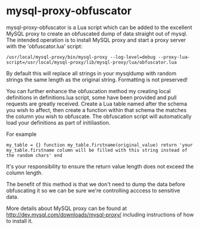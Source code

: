 mysql-proxy-obfuscator
======================

mysql-proxy-obfuscator is a Lua script which can be added to the excellent MySQL proxy to create an obfuscated dump of data straight out of mysql.
The intended operation is to install MySQL proxy and start a proxy server with the 'obfuscator.lua' script:

  `/usr/local/mysql-proxy/bin/mysql-proxy --log-level=debug --proxy-lua-script=/usr/local/mysql-proxy/lib/mysql-proxy/lua/obfuscator.lua`
  
By default this will replace all strings in your mysqldump with random strings the same length as the original string. Formatting is not preserved!

You can further enhance the obfuscation method my creating local definitions in definitions.lua script, some have been provided and pull requests are greatly received.
Create a Lua table named after the schema you wish to affect, then create a function within that schema the matches the column you wish to obfuscate. 
The obfuscation script will automatically load your definitions as part of initiliastion.

For example

  `my_table = {}
  function my_table.firstname(original_value)
    return 'your my_table.firstname column will be filled with this string instead of the random chars'
  end`
  
It's your responsibility to ensure the return value length does not exceed the column length.

The benefit of this method is that we don't need to dump the data before obfuscating it so we can be sure we're controlling acccess to sensitive data. 

More details about MySQL proxy can be found at http://dev.mysql.com/downloads/mysql-proxy/ including instructions of how to install it.
